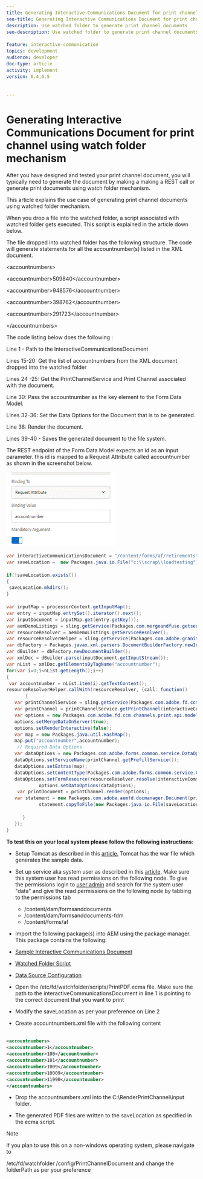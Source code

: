 ```yaml
---
title: Generating Interactive Communications Document for print channel using watch folder mechanism
seo-title: Generating Interactive Communications Document for print channel using watch folder mechanism
description: Use watched folder to generate print channel documents
seo-description: Use watched folder to generate print channel documents

feature: interactive-communication
topics: development
audience: developer
doc-type: article
activity: implement
version: 6.4,6.5


---
```


# Generating Interactive Communications Document for print channel using watch folder mechanism

After you have designed and tested your print channel document, you will typically need to generate the document by making a making a REST call or generate print documents using watch folder mechanism.

This article explains the use case of generating print channel documents using watched folder mechanism.

When you drop a file into the watched folder, a script associated with watched folder gets executed. This script is explained in the article down below.

The file dropped into watched folder has the following structure. The code will generate statements for all the accountnumber(s) listed in the XML document.

&lt;accountnumbers&gt;

&lt;accountnumber&gt;509840&lt;/accountnumber&gt;

&lt;accountnumber&gt;948576&lt;/accountnumber&gt;

&lt;accountnumber&gt;398762&lt;/accountnumber&gt;

&lt;accountnumber&gt;291723&lt;/accountnumber&gt;

&lt;/accountnumbers&gt;

The code listing below does the following :

Line 1 - Path to the InteractiveCommunicationsDocument

Lines 15-20: Get the list of accountnumbers from the XML document dropped into the watched folder

Lines 24 -25: Get the PrintChannelService and Print Channel associated with the document.

Line 30: Pass the accountnumber as the key element to the Form Data Model.

Lines 32-36: Set the Data Options for the Document that is to be generated.

Line 38: Render the document.

Lines 39-40 - Saves the generated document to the file system.

The REST endpoint of the Form Data Model expects an id as an input parameter. this id is mapped to a Request Attribute called accountnumber as shown in the screenshot below.

![requestattribute](assets/requestattributeprintchannel.gif) 

```java
var interactiveCommunicationsDocument = "/content/forms/af/retirementstatementprint/channels/print/";
var saveLocation =  new Packages.java.io.File("c:\\scrap\\loadtesting");

if(!saveLocation.exists())
{
 saveLocation.mkdirs();
}

var inputMap = processorContext.getInputMap();
var entry = inputMap.entrySet().iterator().next();
var inputDocument = inputMap.get(entry.getKey());
var aemDemoListings = sling.getService(Packages.com.mergeandfuse.getserviceuserresolver.GetResolver);
var resourceResolver = aemDemoListings.getServiceResolver();
var resourceResolverHelper = sling.getService(Packages.com.adobe.granite.resourceresolverhelper.ResourceResolverHelper);
var dbFactory = Packages.javax.xml.parsers.DocumentBuilderFactory.newInstance();
var dBuilder = dbFactory.newDocumentBuilder();
var xmlDoc = dBuilder.parse(inputDocument.getInputStream());
var nList = xmlDoc.getElementsByTagName("accountnumber");
for(var i=0;i<nList.getLength();i++)
{
 var accountnumber = nList.item(i).getTextContent();
resourceResolverHelper.callWith(resourceResolver, {call: function()
       {
   var printChannelService = sling.getService(Packages.com.adobe.fd.ccm.channels.print.api.service.PrintChannelService);
   var printChannel = printChannelService.getPrintChannel(interactiveCommunicationsDocument);
   var options = new Packages.com.adobe.fd.ccm.channels.print.api.model.PrintChannelRenderOptions();
   options.setMergeDataOnServer(true);
   options.setRenderInteractive(false);
   var map = new Packages.java.util.HashMap();
   map.put("accountnumber",accountnumber);
    // Required Data Options
   var dataOptions = new Packages.com.adobe.forms.common.service.DataOptions(); 
   dataOptions.setServiceName(printChannel.getPrefillService()); 
   dataOptions.setExtras(map); 
   dataOptions.setContentType(Packages.com.adobe.forms.common.service.ContentType.JSON);
   dataOptions.setFormResource(resourceResolver.resolve(interactiveCommunicationsDocument));
            options.setDataOptions(dataOptions); 
    var printDocument = printChannel.render(options);
   var statement = new Packages.com.adobe.aemfd.docmanager.Document(printDocument.getInputStream());
            statement.copyToFile(new Packages.java.io.File(saveLocation+"\\"+accountnumber+".pdf"));

      }
   });
}

```


**To test this on your local system please follow the following instructions:**

* Setup Tomcat as described in this [article.](/help/forms/ic-print-channel-tutorial/set-up-tomcat.md) Tomcat has the war file which generates the sample data.
* Set up service aka system user as described in this [article](/help/forms/adaptive-forms/service-user-tutorial-develop.md).
Make sure this system user has read permissions on the following node. To give the permissions login to [user admin](https://localhost:4502/useradmin) and search for the system user "data" and give the read permissions on the following node by tabbing to the permissions tab
    * /content/dam/formsanddocuments
    * /content/dam/formsanddocuments-fdm
    * /content/forms/af
* Import the following package(s) into AEM using the package manager. This package contains the following:


 * [Sample Interactive Communications Document](assets/retirementstatementprint.zip)
 * [Watched Folder Script](assets/printchanneldocumentusingwatchedfolder.zip)
 * [Data Source Configuration](assets/datasource.zip)

* Open the /etc/fd/watchfolder/scripts/PrintPDF.ecma  file. Make sure the path to the interactiveCommunicationsDocument in line 1 is pointing to the correct document that you want to print

* Modify the saveLocation as per your preference on Line 2

* Create accountnumbers.xml file with the following content

```xml

<accountnumbers>
<accountnumber>1</accountnumber>
<accountnumber>100</accountnumber>
<accountnumber>101</accountnumber>
<accountnumber>1009</accountnumber>
<accountnumber>10009</accountnumber>
<accountnumber>11990</accountnumber>
</accountnumbers>

```


* Drop the accountnumbers.xml into the C:\RenderPrintChannel\input folder.

* The generated PDF files are written to the saveLocation as specified in the ecma script.

>[!NOTE]
>
>If you plan to use this on a non-windows operating system, please navigate to 
>
>/etc/fd/watchfolder /config/PrintChannelDocument and change the folderPath as per your preference

